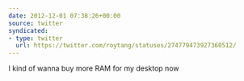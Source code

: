 ```yaml
---
date: 2012-12-01 07:38:26+00:00
source: twitter
syndicated:
- type: twitter
  url: https://twitter.com/roytang/statuses/274779473927360512/
---
```


I kind of wanna buy more RAM for my desktop now